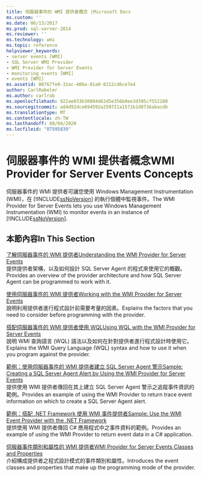 ```yaml
---
title: 伺服器事件的 WMI 提供者概念 |Microsoft Docs
ms.custom: ''
ms.date: 06/13/2017
ms.prod: sql-server-2014
ms.reviewer: ''
ms.technology: wmi
ms.topic: reference
helpviewer_keywords:
- server events [WMI]
- SQL Server WMI Provider
- WMI Provider for Server Events
- monitoring events [WMI]
- events [WMI]
ms.assetid: 80767fe0-32ac-406a-81a0-8212cd6ce7e4
author: CarlRabeler
ms.author: carlrab
ms.openlocfilehash: 922ae033b30894d62d5e356b0ee3d395cf552180
ms.sourcegitcommit: ad4d92dce894592a259721a1571b1d8736abacdb
ms.translationtype: MT
ms.contentlocale: zh-TW
ms.lasthandoff: 08/04/2020
ms.locfileid: "87595839"
---
```

# <a name="wmi-provider-for-server-events-concepts"></a><span data-ttu-id="861a5-102">伺服器事件的 WMI 提供者概念</span><span class="sxs-lookup"><span data-stu-id="861a5-102">WMI Provider for Server Events Concepts</span></span>
  <span data-ttu-id="861a5-103">伺服器事件的 WMI 提供者可讓您使用 Windows Management Instrumentation (WMI)，在 [!INCLUDE[ssNoVersion](../../includes/ssnoversion-md.md)] 的執行個體中監視事件。</span><span class="sxs-lookup"><span data-stu-id="861a5-103">The WMI Provider for Server Events lets you use Windows Management Instrumentation (WMI) to monitor events in an instance of [!INCLUDE[ssNoVersion](../../includes/ssnoversion-md.md)].</span></span>  
  
## <a name="in-this-section"></a><span data-ttu-id="861a5-104">本節內容</span><span class="sxs-lookup"><span data-stu-id="861a5-104">In This Section</span></span>  
 [<span data-ttu-id="861a5-105">了解伺服器事件的 WMI 提供者</span><span class="sxs-lookup"><span data-stu-id="861a5-105">Understanding the WMI Provider for Server Events</span></span>](understanding-the-wmi-provider-for-server-events.md)  
 <span data-ttu-id="861a5-106">提供提供者架構，以及如何設計 SQL Server Agent 的程式來使用它的概觀。</span><span class="sxs-lookup"><span data-stu-id="861a5-106">Provides an overview of the provider architecture and how SQL Server Agent can be programmed to work with it.</span></span>  
  
 [<span data-ttu-id="861a5-107">使用伺服器事件的 WMI 提供者</span><span class="sxs-lookup"><span data-stu-id="861a5-107">Working with the WMI Provider for Server Events</span></span>](working-with-the-wmi-provider-for-server-events.md)  
 <span data-ttu-id="861a5-108">說明利用提供者進行程式設計前需要考量的因素。</span><span class="sxs-lookup"><span data-stu-id="861a5-108">Explains the factors that you need to consider before programming with the provider.</span></span>  
  
 [<span data-ttu-id="861a5-109">搭配伺服器事件的 WMI 提供者使用 WQL</span><span class="sxs-lookup"><span data-stu-id="861a5-109">Using WQL with the WMI Provider for Server Events</span></span>](using-wql-with-the-wmi-provider-for-server-events.md)  
 <span data-ttu-id="861a5-110">說明 WMI 查詢語言 (WQL) 語法以及如何在針對提供者進行程式設計時使用它。</span><span class="sxs-lookup"><span data-stu-id="861a5-110">Explains the WMI Query Language (WQL) syntax and how to use it when you program against the provider.</span></span>  
  
 [<span data-ttu-id="861a5-111">範例：使用伺服器事件的 WMI 提供者建立 SQL Server Agent 警示</span><span class="sxs-lookup"><span data-stu-id="861a5-111">Sample: Creating a SQL Server Agent Alert by Using the WMI Provider for Server Events</span></span>](sample-creating-a-sql-server-agent-alert-with-the-wmi-provider.md)  
 <span data-ttu-id="861a5-112">提供使用 WMI 提供者傳回在其上建立 SQL Server Agent 警示之追蹤事件資訊的範例。</span><span class="sxs-lookup"><span data-stu-id="861a5-112">Provides an example of using the WMI Provider to return trace event information on which to create a SQL Server Agent alert.</span></span>  
  
 [<span data-ttu-id="861a5-113">範例：搭配 .NET Framework 使用 WMI 事件提供者</span><span class="sxs-lookup"><span data-stu-id="861a5-113">Sample: Use the WMI Event Provider with the .NET Framework</span></span>](sample-using-the-wmi-event-provider-with-the-net-framework.md)  
 <span data-ttu-id="861a5-114">提供使用 WMI 提供者傳回 C# 應用程式中之事件資料的範例。</span><span class="sxs-lookup"><span data-stu-id="861a5-114">Provides an example of using the WMI Provider to return event data in a C# application.</span></span>  
  
 [<span data-ttu-id="861a5-115">伺服器事件類別和屬性的 WMI 提供者</span><span class="sxs-lookup"><span data-stu-id="861a5-115">WMI Provider for Server Events Classes and Properties</span></span>](wmi-provider-for-server-events-classes-and-properties.md)  
 <span data-ttu-id="861a5-116">介紹構成提供者之程式設計模式的事件類別和屬性。</span><span class="sxs-lookup"><span data-stu-id="861a5-116">Introduces the event classes and properties that make up the programming mode of the provider.</span></span>  
  
  
